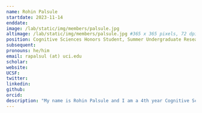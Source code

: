 ```yaml
---
name: Rohin Palsule
startdate: 2023-11-14
enddate:
image: /lab/static/img/members/palsule.jpg
altimage: /lab/static/img/members/palsule.jpg #365 x 365 pixels, 72 dpi, JPG
position: Cognitive Sciences Honors Student, Summer Undergraduate Research Fellow
subsequent:
pronouns: he/him
email: rapalsul (at) uci.edu
scholar:
website:
UCSF:
twitter: 
linkedin: 
github: 
orcid:
description: "My name is Rohin Palsule and I am a 4th year Cognitive Sciences major at UCI! The research I am interested in relates to how episodic memory is stored in different graph-structured associative networks, and how those networks impact decision-making. Besides my research, I enjoy bouldering, playing soccer, and trying new restaurants in my local area."
---
```


